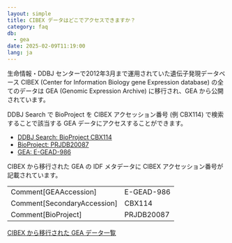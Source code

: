 ```yaml
---
layout: simple
title: CIBEX データはどこでアクセスできますか？
category: faq
db:
  - gea
date: 2025-02-09T11:19:00
lang: ja
---
```


生命情報・DDBJ センターで2012年3月まで運用されていた遺伝子発現データベース CIBEX (Center for Information Biology gene Expression database) の全てのデータは GEA (Genomic Expression Archive) に移行され、GEA から公開されています。   

DDBJ Search で BioProject を CIBEX アクセッション番号 (例 CBX114) で検索することで該当する GEA データにアクセスすることができます。

* [DDBJ Search: BioProject CBX114](https://ddbj.nig.ac.jp/search?query=%22CBX114%22&isPartOf=%5B%22BioProject%22%5D)
* [BioProject: PRJDB20087](https://ddbj.nig.ac.jp/search/entry/bioproject/PRJDB20087)
* [GEA: E-GEAD-986](https://ddbj.nig.ac.jp/public/ddbj_database/gea/experiment/E-GEAD-000/E-GEAD-986/)

CIBEX から移行された GEA の IDF メタデータに CIBEX アクセッション番号が記載されています。   

<table class="table_faq">
  <tbody>
    <tr>
      <td>Comment[GEAAccession]</td> 
      <td>E-GEAD-986</td>
    </tr>
    <tr>
      <td>Comment[SecondaryAccession]</td> 
      <td>CBX114</td> 
    </tr>    
    <tr>
      <td>Comment[BioProject]</td> 
      <td>PRJDB20087</td> 
    </tr>    
  </tbody>
</table>

[CIBEX から移行された GEA データ一覧](https://ddbj.nig.ac.jp/search?query=%22CIBEX%22&isPartOf=%5B%22BioProject%22%5D)


